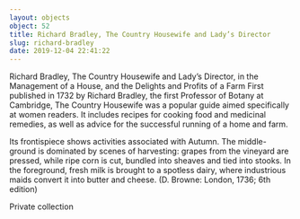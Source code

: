 ```yaml
---
layout: objects
object: 52
title: Richard Bradley, The Country Housewife and Lady’s Director
slug: richard-bradley
date: 2019-12-04 22:41:22
---
```

Richard Bradley, The Country Housewife and Lady’s Director, in the Management of a House, and the Delights and Profits of a Farm  First published in 1732 by Richard Bradley, the first Professor of Botany at Cambridge,  The Country Housewife was a popular guide aimed specifically at women readers. It includes recipes for cooking food and medicinal remedies, as well as advice for the successful running of a home and farm.

Its frontispiece shows activities associated with Autumn.  The middle-ground is dominated by scenes  of harvesting: grapes from the vineyard are pressed, while ripe corn is cut, bundled into sheaves and tied into stooks. In the foreground, fresh milk is brought to a spotless dairy, where industrious maids convert it into butter and cheese.  (D. Browne: London, 1736; 6th edition)  

Private collection
